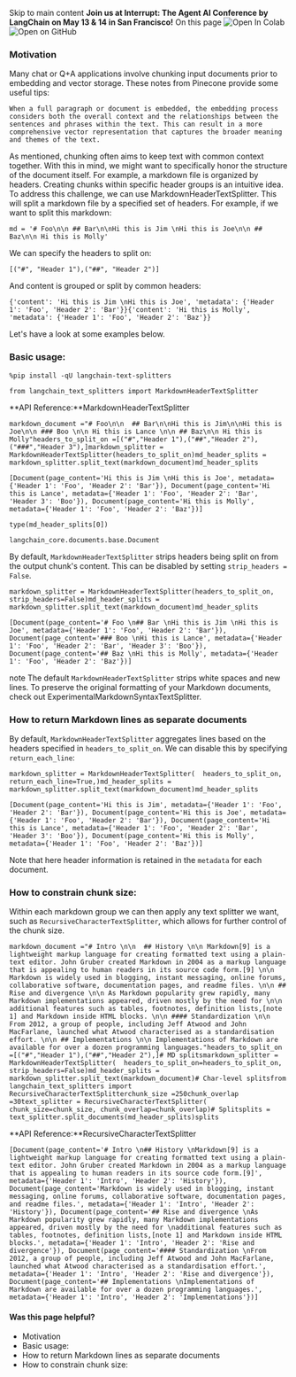 Skip to main content
**Join us at Interrupt: The Agent AI Conference by LangChain on May 13 & 14 in San Francisco!**
On this page
![Open In Colab](https://colab.research.google.com/assets/colab-badge.svg)![Open on GitHub](https://img.shields.io/badge/Open%20on%20GitHub-grey?logo=github&logoColor=white)
### Motivation​
Many chat or Q+A applications involve chunking input documents prior to embedding and vector storage.
These notes from Pinecone provide some useful tips:
```
When a full paragraph or document is embedded, the embedding process considers both the overall context and the relationships between the sentences and phrases within the text. This can result in a more comprehensive vector representation that captures the broader meaning and themes of the text.
```

As mentioned, chunking often aims to keep text with common context together. With this in mind, we might want to specifically honor the structure of the document itself. For example, a markdown file is organized by headers. Creating chunks within specific header groups is an intuitive idea. To address this challenge, we can use MarkdownHeaderTextSplitter. This will split a markdown file by a specified set of headers.
For example, if we want to split this markdown:
```
md = '# Foo\n\n ## Bar\n\nHi this is Jim \nHi this is Joe\n\n ## Baz\n\n Hi this is Molly' 
```

We can specify the headers to split on:
```
[("#", "Header 1"),("##", "Header 2")]
```

And content is grouped or split by common headers:
```
{'content': 'Hi this is Jim \nHi this is Joe', 'metadata': {'Header 1': 'Foo', 'Header 2': 'Bar'}}{'content': 'Hi this is Molly', 'metadata': {'Header 1': 'Foo', 'Header 2': 'Baz'}}
```

Let's have a look at some examples below.
### Basic usage:​
```
%pip install -qU langchain-text-splitters
```

```
from langchain_text_splitters import MarkdownHeaderTextSplitter
```

**API Reference:**MarkdownHeaderTextSplitter
```
markdown_document ="# Foo\n\n  ## Bar\n\nHi this is Jim\n\nHi this is Joe\n\n ### Boo \n\n Hi this is Lance \n\n ## Baz\n\n Hi this is Molly"headers_to_split_on =[("#","Header 1"),("##","Header 2"),("###","Header 3"),]markdown_splitter = MarkdownHeaderTextSplitter(headers_to_split_on)md_header_splits = markdown_splitter.split_text(markdown_document)md_header_splits
```

```
[Document(page_content='Hi this is Jim \nHi this is Joe', metadata={'Header 1': 'Foo', 'Header 2': 'Bar'}), Document(page_content='Hi this is Lance', metadata={'Header 1': 'Foo', 'Header 2': 'Bar', 'Header 3': 'Boo'}), Document(page_content='Hi this is Molly', metadata={'Header 1': 'Foo', 'Header 2': 'Baz'})]
```

```
type(md_header_splits[0])
```

```
langchain_core.documents.base.Document
```

By default, `MarkdownHeaderTextSplitter` strips headers being split on from the output chunk's content. This can be disabled by setting `strip_headers = False`.
```
markdown_splitter = MarkdownHeaderTextSplitter(headers_to_split_on, strip_headers=False)md_header_splits = markdown_splitter.split_text(markdown_document)md_header_splits
```

```
[Document(page_content='# Foo \n## Bar \nHi this is Jim \nHi this is Joe', metadata={'Header 1': 'Foo', 'Header 2': 'Bar'}), Document(page_content='### Boo \nHi this is Lance', metadata={'Header 1': 'Foo', 'Header 2': 'Bar', 'Header 3': 'Boo'}), Document(page_content='## Baz \nHi this is Molly', metadata={'Header 1': 'Foo', 'Header 2': 'Baz'})]
```

note
The default `MarkdownHeaderTextSplitter` strips white spaces and new lines. To preserve the original formatting of your Markdown documents, check out ExperimentalMarkdownSyntaxTextSplitter.
### How to return Markdown lines as separate documents​
By default, `MarkdownHeaderTextSplitter` aggregates lines based on the headers specified in `headers_to_split_on`. We can disable this by specifying `return_each_line`:
```
markdown_splitter = MarkdownHeaderTextSplitter(  headers_to_split_on,  return_each_line=True,)md_header_splits = markdown_splitter.split_text(markdown_document)md_header_splits
```

```
[Document(page_content='Hi this is Jim', metadata={'Header 1': 'Foo', 'Header 2': 'Bar'}), Document(page_content='Hi this is Joe', metadata={'Header 1': 'Foo', 'Header 2': 'Bar'}), Document(page_content='Hi this is Lance', metadata={'Header 1': 'Foo', 'Header 2': 'Bar', 'Header 3': 'Boo'}), Document(page_content='Hi this is Molly', metadata={'Header 1': 'Foo', 'Header 2': 'Baz'})]
```

Note that here header information is retained in the `metadata` for each document.
### How to constrain chunk size:​
Within each markdown group we can then apply any text splitter we want, such as `RecursiveCharacterTextSplitter`, which allows for further control of the chunk size.
```
markdown_document ="# Intro \n\n  ## History \n\n Markdown[9] is a lightweight markup language for creating formatted text using a plain-text editor. John Gruber created Markdown in 2004 as a markup language that is appealing to human readers in its source code form.[9] \n\n Markdown is widely used in blogging, instant messaging, online forums, collaborative software, documentation pages, and readme files. \n\n ## Rise and divergence \n\n As Markdown popularity grew rapidly, many Markdown implementations appeared, driven mostly by the need for \n\n additional features such as tables, footnotes, definition lists,[note 1] and Markdown inside HTML blocks. \n\n #### Standardization \n\n From 2012, a group of people, including Jeff Atwood and John MacFarlane, launched what Atwood characterised as a standardisation effort. \n\n ## Implementations \n\n Implementations of Markdown are available for over a dozen programming languages."headers_to_split_on =[("#","Header 1"),("##","Header 2"),]# MD splitsmarkdown_splitter = MarkdownHeaderTextSplitter(  headers_to_split_on=headers_to_split_on, strip_headers=False)md_header_splits = markdown_splitter.split_text(markdown_document)# Char-level splitsfrom langchain_text_splitters import RecursiveCharacterTextSplitterchunk_size =250chunk_overlap =30text_splitter = RecursiveCharacterTextSplitter(  chunk_size=chunk_size, chunk_overlap=chunk_overlap)# Splitsplits = text_splitter.split_documents(md_header_splits)splits
```

**API Reference:**RecursiveCharacterTextSplitter
```
[Document(page_content='# Intro \n## History \nMarkdown[9] is a lightweight markup language for creating formatted text using a plain-text editor. John Gruber created Markdown in 2004 as a markup language that is appealing to human readers in its source code form.[9]', metadata={'Header 1': 'Intro', 'Header 2': 'History'}), Document(page_content='Markdown is widely used in blogging, instant messaging, online forums, collaborative software, documentation pages, and readme files.', metadata={'Header 1': 'Intro', 'Header 2': 'History'}), Document(page_content='## Rise and divergence \nAs Markdown popularity grew rapidly, many Markdown implementations appeared, driven mostly by the need for \nadditional features such as tables, footnotes, definition lists,[note 1] and Markdown inside HTML blocks.', metadata={'Header 1': 'Intro', 'Header 2': 'Rise and divergence'}), Document(page_content='#### Standardization \nFrom 2012, a group of people, including Jeff Atwood and John MacFarlane, launched what Atwood characterised as a standardisation effort.', metadata={'Header 1': 'Intro', 'Header 2': 'Rise and divergence'}), Document(page_content='## Implementations \nImplementations of Markdown are available for over a dozen programming languages.', metadata={'Header 1': 'Intro', 'Header 2': 'Implementations'})]
```

#### Was this page helpful?
  * Motivation
  * Basic usage:
  * How to return Markdown lines as separate documents
  * How to constrain chunk size:


